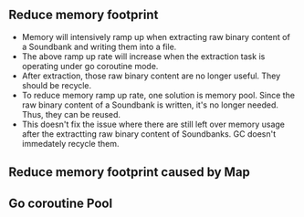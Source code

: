 ## Reduce memory footprint

- Memory will intensively ramp up when extracting raw binary content of a Soundbank and 
writing them into a file.
- The above ramp up rate will increase when the extraction task is operating under 
go coroutine mode.
- After extraction, those raw binary content are no longer useful. They should be 
recycle.
- To reduce memory ramp up rate, one solution is memory pool. Since the raw binary 
content of a Soundbank is written, it's no longer needed. Thus, they can be reused.
- This doesn't fix the issue where there are still left over memory usage after 
the extractting raw binary content of Soundbanks. GC doesn't immedately recycle 
them.

## Reduce memory footprint caused by Map

## Go coroutine Pool
